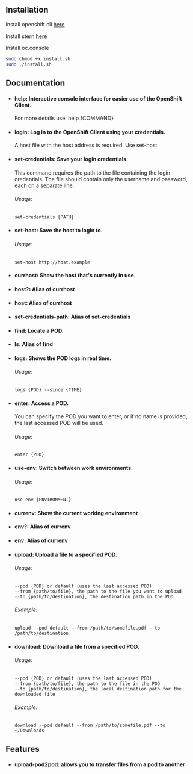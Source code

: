 
## Installation

Install openshift cli [here](https://docs.openshift.com/container-platform/4.8/cli_reference/openshift_cli/getting-started-cli.html)

Install stern [here](https://github.com/stern/stern)

Install oc.console

```bash
sudo chmod +x install.sh
sudo ./install.sh
```

## Documentation
  - #### help: Interactive console interface for easier use of the OpenShift Client.
    For more details use: help {COMMAND}
- #### login: Log in to the OpenShift Client using your credentials. 
    A host file with the host address is required.
    Use set-host 
- #### set-credentials: Save your login credentials.
    This command requires the path to the file containing the login credentials.
    The file should contain only the username and password, each on a separate line.
    ###### Usage:
      set-credentials {PATH}
- #### set-host: Save the host to login to.
    ###### Usage:
      set-host http://host.example
- #### currhost: Show the host that's currently in use.
- #### host?: Alias of currhost
- #### host: Alias of currhost
- #### set-credentials-path: Alias of set-credentials
- #### find: Locate a POD.
- #### ls: Alias of find
- #### logs: Shows the POD logs in real time.
    ###### Usage:
      logs {POD} --since {TIME}
- #### enter: Access a POD.
    You can specify the POD you want to enter, or if no name is provided, the last accessed POD will be used.
    ###### Usage:
      enter {POD}
- #### use-env: Switch between work environments.
    ###### Usage:
      use-env {ENVIRONMENT}
- #### currenv: Show the current working environment
- #### env?: Alias of currenv
- #### env: Alias of currenv
- #### upload: Upload a file to a specified POD.
    ###### Usage:
      --pod {POD} or default (uses the last accessed POD)
      --from {path/to/file}, the path to the file you want to upload
      --to {path/to/destination}, the destination path in the POD
    ###### Example:
      upload --pod default --from /path/to/somefile.pdf --to /path/to/destination
- #### download: Download a file from a specified POD.
    ###### Usage:
      --pod {POD} or default (uses the last accessed POD)
      --from {path/to/file}, the path to the file in the POD
      --to {path/to/destination}, the local destination path for the downloaded file
    ###### Example:
      download --pod default --from /path/to/somefile.pdf --to ~/Downloads

## Features

- #### upload-pod2pod: allows you to transfer files from a pod to another
